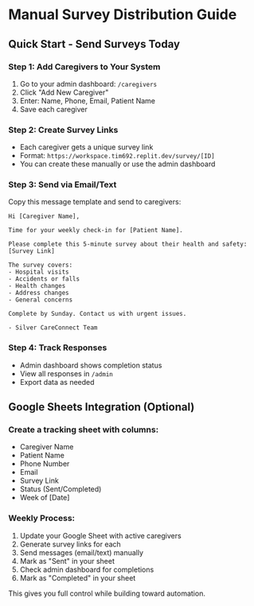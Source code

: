 # Manual Survey Distribution Guide

## Quick Start - Send Surveys Today

### Step 1: Add Caregivers to Your System
1. Go to your admin dashboard: `/caregivers`
2. Click "Add New Caregiver"
3. Enter: Name, Phone, Email, Patient Name
4. Save each caregiver

### Step 2: Create Survey Links
- Each caregiver gets a unique survey link
- Format: `https://workspace.tim692.replit.dev/survey/[ID]`
- You can create these manually or use the admin dashboard

### Step 3: Send via Email/Text
Copy this message template and send to caregivers:

```
Hi [Caregiver Name],

Time for your weekly check-in for [Patient Name].

Please complete this 5-minute survey about their health and safety:
[Survey Link]

The survey covers:
- Hospital visits
- Accidents or falls
- Health changes
- Address changes
- General concerns

Complete by Sunday. Contact us with urgent issues.

- Silver CareConnect Team
```

### Step 4: Track Responses
- Admin dashboard shows completion status
- View all responses in `/admin`
- Export data as needed

## Google Sheets Integration (Optional)

### Create a tracking sheet with columns:
- Caregiver Name
- Patient Name  
- Phone Number
- Email
- Survey Link
- Status (Sent/Completed)
- Week of [Date]

### Weekly Process:
1. Update your Google Sheet with active caregivers
2. Generate survey links for each
3. Send messages (email/text) manually
4. Mark as "Sent" in your sheet
5. Check admin dashboard for completions
6. Mark as "Completed" in your sheet

This gives you full control while building toward automation.